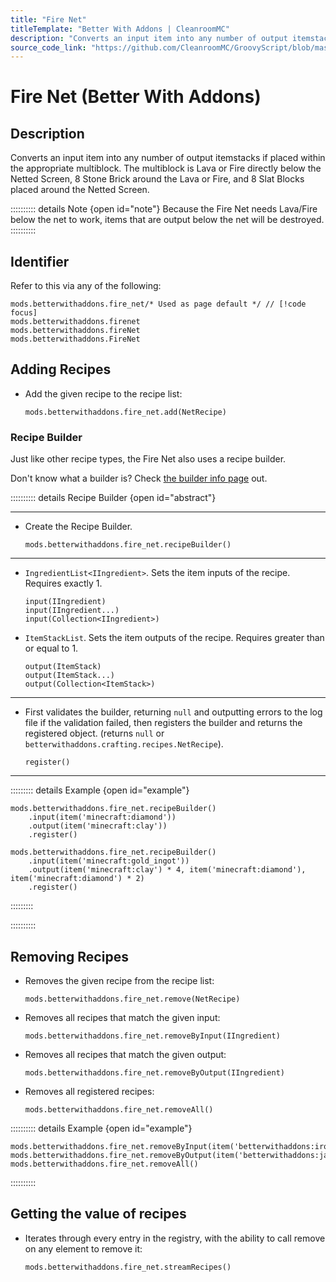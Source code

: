 ```yaml
---
title: "Fire Net"
titleTemplate: "Better With Addons | CleanroomMC"
description: "Converts an input item into any number of output itemstacks if placed within the appropriate multiblock. The multiblock is Lava or Fire directly below the Netted Screen, 8 Stone Brick around the Lava or Fire, and 8 Slat Blocks placed around the Netted Screen."
source_code_link: "https://github.com/CleanroomMC/GroovyScript/blob/master/src/main/java/com/cleanroommc/groovyscript/compat/mods/betterwithaddons/FireNet.java"
---
```


# Fire Net (Better With Addons)

## Description

Converts an input item into any number of output itemstacks if placed within the appropriate multiblock. The multiblock is Lava or Fire directly below the Netted Screen, 8 Stone Brick around the Lava or Fire, and 8 Slat Blocks placed around the Netted Screen.

:::::::::: details Note {open id="note"}
Because the Fire Net needs Lava/Fire below the net to work, items that are output below the net will be destroyed.
::::::::::

## Identifier

Refer to this via any of the following:

```groovy:no-line-numbers {1}
mods.betterwithaddons.fire_net/* Used as page default */ // [!code focus]
mods.betterwithaddons.firenet
mods.betterwithaddons.fireNet
mods.betterwithaddons.FireNet
```


## Adding Recipes

- Add the given recipe to the recipe list:

    ```groovy:no-line-numbers
    mods.betterwithaddons.fire_net.add(NetRecipe)
    ```


### Recipe Builder

Just like other recipe types, the Fire Net also uses a recipe builder.

Don't know what a builder is? Check [the builder info page](../../getting_started/builder.md) out.

:::::::::: details Recipe Builder {open id="abstract"}

---

- Create the Recipe Builder.

    ```groovy:no-line-numbers
    mods.betterwithaddons.fire_net.recipeBuilder()
    ```

---

- `IngredientList<IIngredient>`. Sets the item inputs of the recipe. Requires exactly 1.

    ```groovy:no-line-numbers
    input(IIngredient)
    input(IIngredient...)
    input(Collection<IIngredient>)
    ```

- `ItemStackList`. Sets the item outputs of the recipe. Requires greater than or equal to 1.

    ```groovy:no-line-numbers
    output(ItemStack)
    output(ItemStack...)
    output(Collection<ItemStack>)
    ```

---

- First validates the builder, returning `null` and outputting errors to the log file if the validation failed, then registers the builder and returns the registered object. (returns `null` or `betterwithaddons.crafting.recipes.NetRecipe`).

    ```groovy:no-line-numbers
    register()
    ```

---

::::::::: details Example {open id="example"}
```groovy:no-line-numbers
mods.betterwithaddons.fire_net.recipeBuilder()
    .input(item('minecraft:diamond'))
    .output(item('minecraft:clay'))
    .register()

mods.betterwithaddons.fire_net.recipeBuilder()
    .input(item('minecraft:gold_ingot'))
    .output(item('minecraft:clay') * 4, item('minecraft:diamond'), item('minecraft:diamond') * 2)
    .register()
```

:::::::::

::::::::::

## Removing Recipes

- Removes the given recipe from the recipe list:

    ```groovy:no-line-numbers
    mods.betterwithaddons.fire_net.remove(NetRecipe)
    ```

- Removes all recipes that match the given input:

    ```groovy:no-line-numbers
    mods.betterwithaddons.fire_net.removeByInput(IIngredient)
    ```

- Removes all recipes that match the given output:

    ```groovy:no-line-numbers
    mods.betterwithaddons.fire_net.removeByOutput(IIngredient)
    ```

- Removes all registered recipes:

    ```groovy:no-line-numbers
    mods.betterwithaddons.fire_net.removeAll()
    ```

:::::::::: details Example {open id="example"}
```groovy:no-line-numbers
mods.betterwithaddons.fire_net.removeByInput(item('betterwithaddons:iron_sand'))
mods.betterwithaddons.fire_net.removeByOutput(item('betterwithaddons:japanmat:12'))
mods.betterwithaddons.fire_net.removeAll()
```

::::::::::

## Getting the value of recipes

- Iterates through every entry in the registry, with the ability to call remove on any element to remove it:

    ```groovy:no-line-numbers
    mods.betterwithaddons.fire_net.streamRecipes()
    ```
